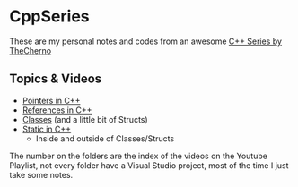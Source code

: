 # CppSeries

These are my personal notes and codes from an awesome [C++ Series by TheCherno](https://www.youtube.com/watch?v=18c3MTX0PK0&list=PLlrATfBNZ98dudnM48yfGUldqGD0S4FFb)

## Topics & Videos

* [Pointers in C++](016-Pointers/Pointers.md)
* [References in C++](017-References/References.md)
* [Classes](018-Classes/Classes.md) (and a little bit of Structs)
* [Static in C++](021-Static/Static.md)
  * Inside and outside of Classes/Structs

The number on the folders are the index of the videos on the Youtube Playlist, not every folder have a Visual Studio project, most of the time I just take some notes.